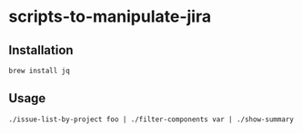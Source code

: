 # scripts-to-manipulate-jira

## Installation

```
brew install jq
```

## Usage

```
./issue-list-by-project foo | ./filter-components var | ./show-summary
```
